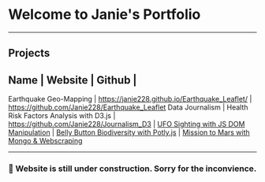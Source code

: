 # Welcome to Janie's Portfolio
-----

## Projects
Name                      | Website                                                 | Github                    |
----------------------------------------------------------------------------------------------------------------
Earthquake Geo-Mapping    | https://janie228.github.io/Earthquake_Leaflet/      | https://github.com/Janie228/Earthquake_Leaflet
Data Journalism           | Health Risk Factors Analysis with D3.js             | https://github.com/Janie228/Journalism_D3
| [UFO Sighting with JS DOM Manipulation](https://janie228.github.io/UFO_Sighting/)
| [Belly Button Biodiversity with Potly.js](https://jl-biodiversity.herokuapp.com/)
| [Mission to Mars with Mongo & Webscraping](https://jl-mission-to-mars.herokuapp.com/)

-----
### 🚧 Website is still under construction. Sorry for the inconvience.  
